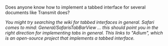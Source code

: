 Does anyone know how to implement a tabbed interface for several documents like Transmit does?

*You might try searching the wiki for tabbed interfaces in general. Safari comes to mind: General/SafarisTabBarView ... this should point you in the right direction for implementing tabs in general. This links to "Adium", which is an open-source project that implements a tabbed interface.*
